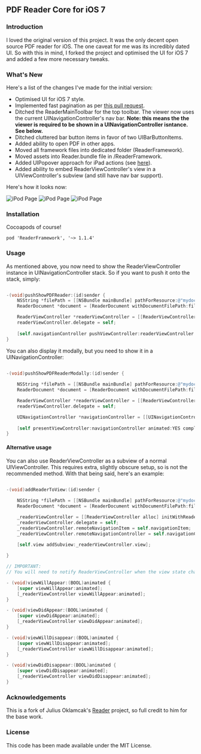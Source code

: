 
## PDF Reader Core for iOS 7

### Introduction

I loved the original version of this project. It was the only decent open source PDF reader for iOS. The one caveat for me was its incredibly dated UI. So with this in mind, I forked the project and optimised the UI for iOS 7 and added a few more necessary tweaks.

### What's New
Here's a list of the changes I've made for the initial version:

* Optimised UI for iOS 7 style.
* Implemented fast pagination as per [this pull request](https://github.com/vfr/Reader/pull/48).
* Ditched the ReaderMainToolbar for the top toolbar. The viewer now uses the current UINavigationController's nav bar. **Note: this means the the viewer is required to be shown in a UINavigationController isntance. See below.** 
* Ditched cluttered bar button items in favor of two UIBarButtonItems.
* Added ability to open PDF in other apps.
* Moved all framework files into dedicated folder (ReaderFramework).
* Moved assets into Reader.bundle file in /ReaderFramework.
* Added UIPopover approach for iPad actions (see [here](http://imgur.com/rg25feZ)).
* Added ability to embed ReaderViewController's view in a UIViewController's subview (and still have nav bar support).

Here's how it looks now:

![iPod Page](http://i.imgur.com/GPL2Gn2.png)
![iPod Page](http://i.imgur.com/551VLUx.png)
![iPod Page](http://i.imgur.com/0nrtfWd.png)

### Installation
Cocoapods of course!

```
pod 'ReaderFramework', '~> 1.1.4'
```

### Usage
As mentioned above, you now need to show the ReaderViewController instance in UINavigationController stack. So if you want to push it onto the stack, simply:

```objectivec

-(void)pushShowPDFReader:(id)sender {
	NSString *filePath = [[NSBundle mainBundle] pathForResource:@"mydocument" ofType:@"pdf"];
	ReaderDocument *document = [ReaderDocument withDocumentFilePath:filePath password:phrase];

	ReaderViewController *readerViewController = [[ReaderViewController alloc] initWithReaderDocument:document];
	readerViewController.delegate = self;
	
	[self.navigationController pushViewController:readerViewController animated:YES];
}
```

You can also display it modally, but you need to show it in a UINavigationController:

```objectivec

-(void)pushShowPDFReaderModally:(id)sender {
   
	NSString *filePath = [[NSBundle mainBundle] pathForResource:@"mydocument" ofType:@"pdf"];
	ReaderDocument *document = [ReaderDocument withDocumentFilePath:filePath password:phrase];

	ReaderViewController *readerViewController = [[ReaderViewController alloc] initWithReaderDocument:document];
	readerViewController.delegate = self;

	UINavigationController *navigationController = [[UINavigationController alloc] initWithRootViewController:readerViewController];
	
	[self presentViewController:navigationController animated:YES completion:nil];
}
```

#### Alternative usage

You can also use ReaderViewController as a subview of a normal UIViewController. This requires extra, slightly obscure setup, so is not the recommended method. With that being said, here's an example:

```objectivec

-(void)addReaderToView:(id)sender {
   
	NSString *filePath = [[NSBundle mainBundle] pathForResource:@"mydocument" ofType:@"pdf"];
	ReaderDocument *document = [ReaderDocument withDocumentFilePath:filePath password:phrase];

	_readerViewController = [[ReaderViewController alloc] initWithReaderDocument:document];
	_readerViewController.delegate = self;
    _readerViewController.remoteNavigationItem = self.navigationItem;
    _readerViewController.remoteNavigationController = self.navigationController;

    [self.view addSubview:_readerViewController.view];
	
}

// IMPORTANT:
// You will need to notify ReaderViewController when the view state changes.

- (void)viewWillAppear:(BOOL)animated {
    [super viewWillAppear:animated];
    [_readerViewController viewWillAppear:animated];
}

- (void)viewDidAppear:(BOOL)animated {
    [super viewDidAppear:animated];
    [_readerViewController viewDidAppear:animated];
}

- (void)viewWillDisappear:(BOOL)animated {
    [super viewWillDisappear:animated];
    [_readerViewController viewWillDisappear:animated];
}

- (void)viewDidDisappear:(BOOL)animated {
    [super viewDidDisappear:animated];
    [_readerViewController viewDidDisappear:animated];
}

```


### Acknowledgements

This is a fork of Julius Oklamcak's [Reader](https://github.com/vfr/Reader) project, so full credit to him for the base work.

### License

This code has been made available under the MIT License.
